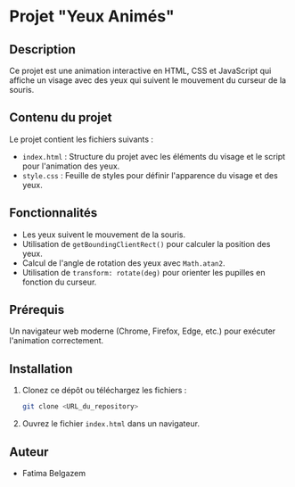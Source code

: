 # Projet "Yeux Animés"

## Description
Ce projet est une animation interactive en HTML, CSS et JavaScript qui affiche un visage avec des yeux qui suivent le mouvement du curseur de la souris.

## Contenu du projet
Le projet contient les fichiers suivants :
- `index.html` : Structure du projet avec les éléments du visage et le script pour l'animation des yeux.
- `style.css` : Feuille de styles pour définir l'apparence du visage et des yeux.

## Fonctionnalités
- Les yeux suivent le mouvement de la souris.
- Utilisation de `getBoundingClientRect()` pour calculer la position des yeux.
- Calcul de l'angle de rotation des yeux avec `Math.atan2`.
- Utilisation de `transform: rotate(deg)` pour orienter les pupilles en fonction du curseur.

## Prérequis
Un navigateur web moderne (Chrome, Firefox, Edge, etc.) pour exécuter l'animation correctement.

## Installation
1. Clonez ce dépôt ou téléchargez les fichiers :
   ```bash
   git clone <URL_du_repository>
   ```
2. Ouvrez le fichier `index.html` dans un navigateur.


## Auteur
- Fatima Belgazem



